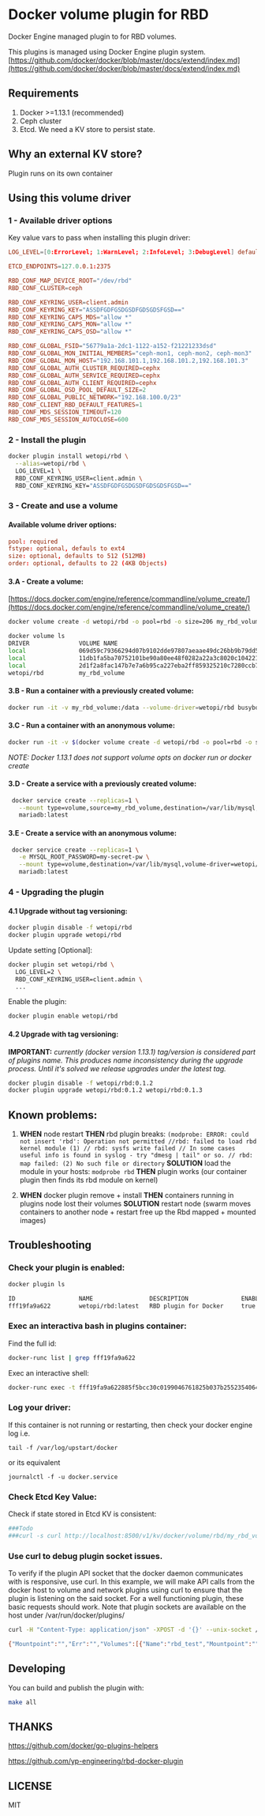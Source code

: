 # Docker volume plugin for RBD

Docker Engine managed plugin to for RBD volumes.

This plugins is managed using Docker Engine plugin system.
[https://github.com/docker/docker/blob/master/docs/extend/index.md](https://github.com/docker/docker/blob/master/docs/extend/index.md)

## Requirements

1. Docker >=1.13.1 (recommended)
2. Ceph cluster
3. Etcd. We need a KV store to persist state. 

## Why an external KV store?

Plugin runs on its own container 

## Using this volume driver

### 1 - Available driver options

Key value vars to pass when installing this plugin driver:

```conf
LOG_LEVEL=[0:ErrorLevel; 1:WarnLevel; 2:InfoLevel; 3:DebugLevel] defaults to 0

ETCD_ENDPOINTS=127.0.0.1:2375

RBD_CONF_MAP_DEVICE_ROOT="/dev/rbd"
RBD_CONF_CLUSTER=ceph

RBD_CONF_KEYRING_USER=client.admin
RBD_CONF_KEYRING_KEY="ASSDFGDFGSDGSDFGDSGDSFGSD=="
RBD_CONF_KEYRING_CAPS_MDS="allow *"
RBD_CONF_KEYRING_CAPS_MON="allow *"
RBD_CONF_KEYRING_CAPS_OSD="allow *"

RBD_CONF_GLOBAL_FSID="56779a1a-2dc1-1122-a152-f21221233dsd"
RBD_CONF_GLOBAL_MON_INITIAL_MEMBERS="ceph-mon1, ceph-mon2, ceph-mon3"
RBD_CONF_GLOBAL_MON_HOST="192.168.101.1,192.168.101.2,192.168.101.3"
RBD_CONF_GLOBAL_AUTH_CLUSTER_REQUIRED=cephx
RBD_CONF_GLOBAL_AUTH_SERVICE_REQUIRED=cephx
RBD_CONF_GLOBAL_AUTH_CLIENT_REQUIRED=cephx
RBD_CONF_GLOBAL_OSD_POOL_DEFAULT_SIZE=2
RBD_CONF_GLOBAL_PUBLIC_NETWORK="192.168.100.0/23"
RBD_CONF_CLIENT_RBD_DEFAULT_FEATURES=1
RBD_CONF_MDS_SESSION_TIMEOUT=120
RBD_CONF_MDS_SESSION_AUTOCLOSE=600
```



### 2 - Install the plugin

```bash
docker plugin install wetopi/rbd \
  --alias=wetopi/rbd \
  LOG_LEVEL=1 \
  RBD_CONF_KEYRING_USER=client.admin \
  RBD_CONF_KEYRING_KEY="ASSDFGDFGSDGSDFGDSGDSFGSD=="
```

### 3 - Create and use a volume

#### Available volume driver options:

```conf
pool: required
fstype: optional, defauls to ext4
size: optional, defaults to 512 (512MB)
order: optional, defaults to 22 (4KB Objects)
```

#### 3.A - Create a volume: 

[https://docs.docker.com/engine/reference/commandline/volume_create/](https://docs.docker.com/engine/reference/commandline/volume_create/)

```sh
docker volume create -d wetopi/rbd -o pool=rbd -o size=206 my_rbd_volume

docker volume ls
DRIVER              VOLUME NAME
local               069d59c79366294d07b9102dde97807aeaae49dc26bb9b79dd5b983f7041d069
local               11db1fa5ba70752101be90a80ee48f0282a22a3c8020c1042219ed1ed5cb0557
local               2d1f2a8fac147b7e7a6b95ca227eba2ff859325210c7280ccb73fd5beda6e67a
wetopi/rbd          my_rbd_volume
```

#### 3.B - Run a container with a previously created volume: 

```bash
docker run -it -v my_rbd_volume:/data --volume-driver=wetopi/rbd busybox sh
```

#### 3.C - Run a container with an anonymous volume: 

```bash
docker run -it -v $(docker volume create -d wetopi/rbd -o pool=rbd -o size=206):/data --volume-driver=wetopi/rbd -o pool=rbd -o size=206 busybox sh
```
*NOTE: Docker 1.13.1 does not support volume opts on docker run or docker create*

#### 3.D - Create a service with a previously created volume: 

```bash
 docker service create --replicas=1 \
   --mount type=volume,source=my_rbd_volume,destination=/var/lib/mysql,volume-driver=wetopi/rbd \
   mariadb:latest
```

#### 3.E - Create a service with an anonymous volume: 

```bash
 docker service create --replicas=1 \
   -e MYSQL_ROOT_PASSWORD=my-secret-pw \
   --mount type=volume,destination=/var/lib/mysql,volume-driver=wetopi/rbd,volume-opt=pool=rbd,volume-opt=size=512 \
   mariadb:latest
```


### 4 - Upgrading the plugin

#### 4.1 Upgrade without tag versioning:


```bash
docker plugin disable -f wetopi/rbd 
docker plugin upgrade wetopi/rbd 
```

Update setting [Optional]:
```bash
docker plugin set wetopi/rbd \
  LOG_LEVEL=2 \
  RBD_CONF_KEYRING_USER=client.admin \
  ...
```

Enable the plugin:
```bash
docker plugin enable wetopi/rbd 
```


#### 4.2 Upgrade with tag versioning:

**IMPORTANT:** *currently (docker version 1.13.1) tag/version is considered part of plugins name. This produces name inconsistency during the upgrade process. Until it's solved we release upgrades under the latest tag.*

```bash
docker plugin disable -f wetopi/rbd:0.1.2
docker plugin upgrade wetopi/rbd:0.1.2 wetopi/rbd:0.1.3 
```

## Known problems:

1. **WHEN** node restart **THEN** rbd plugin breaks: `(modprobe: ERROR: could not insert 'rbd': Operation not permitted //rbd: failed to load rbd kernel module (1) // rbd: sysfs write failed // In some cases useful info is found in syslog - try "dmesg | tail" or so. // rbd: map failed: (2) No such file or directory`
 **SOLUTION** load the module in your hosts: `modprobe rbd` **THEN** plugin works (our container plugin then finds its rbd module on kernel)
  
  
2. **WHEN** docker plugin remove  + install **THEN** containers running in plugins node lost their volumes
  **SOLUTION** restart node (swarm moves containers to another node + restart free up the Rbd mapped + mounted images) 


## Troubleshooting

### Check your plugin is enabled:

```bash
docker plugin ls

ID                  NAME                DESCRIPTION               ENABLED
fff19fa9a622        wetopi/rbd:latest   RBD plugin for Docker     true
```

### Exec an interactiva bash in plugins container:

Find the full id:

```bash
docker-runc list | grep fff19fa9a622
```

Exec an interactive shell:

```bash
docker-runc exec -t fff19fa9a622885f5bcc30c0199046761825b037b25523540647b12ccf84403be bash
```

### Log your driver:

If this container is not running or restarting, then check your docker engine log i.e. 

`tail -f /var/log/upstart/docker` 

or its equivalent 

`journalctl -f -u docker.service`


### Check Etcd Key Value:

Check if state stored in Etcd KV is consistent:

```bash
###Todo
###curl -s curl http://localhost:8500/v1/kv/docker/volume/rbd/my_rbd_volume?raw
```

### Use curl to debug plugin socket issues.

To verify if the plugin API socket that the docker daemon communicates with is responsive, use curl. In this example, we will make API calls from the docker host to volume and network plugins using curl to ensure that the plugin is listening on the said socket. For a well functioning plugin, these basic requests should work. Note that plugin sockets are available on the host under /var/run/docker/plugins/<pluginID>

```bash
curl -H "Content-Type: application/json" -XPOST -d '{}' --unix-socket /var/run/docker/plugins/546ac5b9043ce0f49552b14e9fb73dc78f1028d2da7e894ab599e6546566c0df/rbd.sock http:/VolumeDriver.List

{"Mountpoint":"","Err":"","Volumes":[{"Name":"rbd_test","Mountpoint":"","Status":null},{"Name":"demo_test","Mountpoint":"/mnt/volumes/demo_test","Status":null}],"Volume":null,"Capabilities":{"Scope":""}}
```


## Developing

You can build and publish the plugin with:

```bash
make all
```


## THANKS

https://github.com/docker/go-plugins-helpers

https://github.com/yp-engineering/rbd-docker-plugin

## LICENSE

MIT

